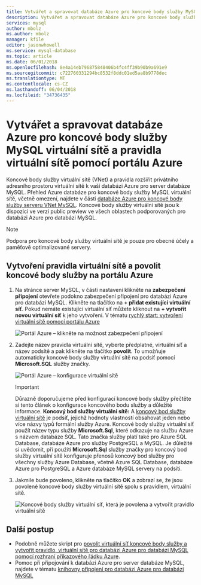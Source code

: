 ```yaml
---
title: Vytvářet a spravovat databáze Azure pro koncové body služby MySQL virtuální sítě a pravidla pomocí portálu Azure | Microsoft Docs
description: Vytvářet a spravovat databáze Azure pro koncové body služby MySQL virtuální sítě a pravidla pomocí portálu Azure
services: mysql
author: mbolz
ms.author: mbolz
manager: kfile
editor: jasonwhowell
ms.service: mysql-database
ms.topic: article
ms.date: 06/01/2018
ms.openlocfilehash: 8e4a14eb796875848406b4fc4ff39b90b9a691e9
ms.sourcegitcommit: c722760331294bc8532f8ddc01ed5aa8b9778dec
ms.translationtype: MT
ms.contentlocale: cs-CZ
ms.lasthandoff: 06/04/2018
ms.locfileid: "34736435"
---
```

# <a name="create-and-manage-azure-database-for-mysql-vnet-service-endpoints-and-vnet-rules-by-using-the-azure-portal"></a>Vytvářet a spravovat databáze Azure pro koncové body služby MySQL virtuální sítě a pravidla virtuální sítě pomocí portálu Azure
Koncové body služby virtuální sítě (VNet) a pravidla rozšířit privátního adresního prostoru virtuální sítě k vaší databázi Azure pro server databáze MySQL. Přehled Azure databáze pro koncové body služby MySQL virtuální sítě, včetně omezení, najdete v části [databáze Azure pro koncové body služby serveru VNet MySQL](concepts-data-access-and-security-vnet.md). Koncové body služby virtuální sítě jsou k dispozici ve verzi public preview ve všech oblastech podporovaných pro databázi Azure pro databázi MySQL.

> [!NOTE]
> Podpora pro koncové body služby virtuální sítě je pouze pro obecné účely a paměťově optimalizované servery.

## <a name="create-a-vnet-rule-and-enable-service-endpoints-in-the-azure-portal"></a>Vytvoření pravidla virtuální sítě a povolit koncové body služby na portálu Azure

1. Na stránce server MySQL, v části nastavení klikněte na **zabezpečení připojení** otevřete podokno zabezpečení připojení pro databázi Azure pro databázi MySQL. Klikněte na tlačítko na **+ přidat existující virtuální síť**. Pokud nemáte existující virtuální síť můžete kliknout na **+ vytvořit novou virtuální síť** k jeho vytvoření. V tématu [rychlý start: vytvoření virtuální sítě pomocí portálu Azure](../virtual-network/quick-create-portal.md)

   ![Portál Azure – klikněte na možnost zabezpečení připojení](./media/howto-manage-vnet-using-portal/1-connection-security.png)

2. Zadejte název pravidla virtuální sítě, vyberte předplatné, virtuální síť a název podsítě a pak klikněte na tlačítko **povolit**. To umožňuje automaticky koncové body služby virtuální sítě na podsíť pomocí **Microsoft.SQL** služby značky.

   ![Portál Azure – konfigurace virtuální sítě](./media/howto-manage-vnet-using-portal/2-configure-vnet.png)

   > [!IMPORTANT]
   > Důrazně doporučujeme před konfigurací koncové body služby přečtěte si tento článek o konfigurace koncového bodu služby a důležité informace. **Koncový bod služby virtuální sítě:** A [koncový bod služby virtuální sítě](../virtual-network/virtual-network-service-endpoints-overview.md) je podsíť, jejichž hodnoty vlastností obsahovat jeden nebo více názvy typů formální služby Azure. Koncové body služby virtuální síť použít název typu služby **Microsoft.Sql**, které odkazuje na službu Azure s názvem databáze SQL. Tato značka služby platí také pro Azure SQL Database, databáze Azure pro služby PostgreSQL a MySQL. Je důležité si uvědomit, při použití **Microsoft.Sql** služby značky pro koncový bod služby virtuální sítě konfiguruje přenosů koncový bod služby pro všechny služby Azure Database, včetně Azure SQL Database, databáze Azure pro PostgreSQL a Azure databáze MySQL servery na podsíti. 
   > 

3. Jakmile bude povoleno, klikněte na tlačítko **OK** a zobrazí se, že jsou povolené koncové body služby virtuální sítě spolu s pravidlem, virtuální sítě.

   ![Koncové body služby virtuální síť, která je povolena a vytvořit pravidlo virtuální sítě](./media/howto-manage-vnet-using-portal/3-vnet-service-endpoints-enabled-vnet-rule-created.png)

## <a name="next-steps"></a>Další postup
- Podobně můžete skript pro [povolit virtuální síť koncové body služby a vytvořit pravidlo, virtuální sítě pro databázi Azure pro databázi MySQL pomocí rozhraní příkazového řádku Azure](howto-manage-vnet-using-cli.md).
- Pomoc při připojování k databázi Azure pro server databáze MySQL, najdete v tématu [knihovny připojení pro databázi Azure pro databázi MySQL](./concepts-connection-libraries.md)
